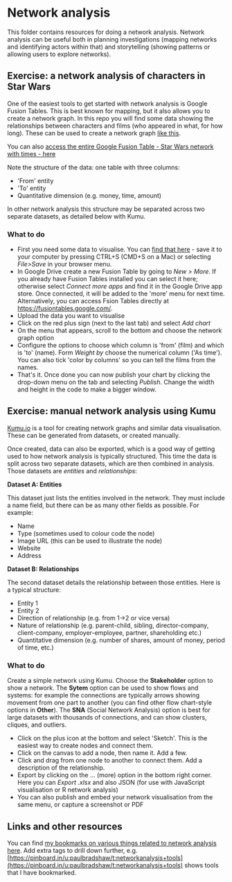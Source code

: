 # Network analysis

This folder contains resources for doing a network analysis. Network analysis can be useful both in planning investigations (mapping networks and identifying actors within that) and storytelling (showing patterns or allowing users to explore networks).

## Exercise: a network analysis of characters in Star Wars

One of the easiest tools to get started with network analysis is Google Fusion Tables. This is best known for mapping, but it also allows you to create a network graph. In this repo you will find some data showing the relationships between characters and films (who appeared in what, for how long). These can be used to create a network graph [like this](https://fusiontables.googleusercontent.com/embedviz?containerId=googft-gviz-canvas&viz=GVIZ&t=GRAPH&gc=true&gd=true&sdb=1&rmax=100000&q=select+col0,+col1,+col2+from+1zYTCsra3gSDmmqKgLPqsT0KQlkGD2OSY71TOU9bQ&qrs=+where+col0+%3E%3D+&qre=+and+col0+%3C%3D+&qe&uiversion=2&state=%7B%22ps%22:%221_0_2p_0_5_2_-p_6_i_-1f_4_-e_m_a_-1i_-1q_3_16_1d_1_15_-8_d_-13_-h_2_1u_z_b_-p_-12_e_-2b_2a_f_c_3_8_1j_b_c_2n_18_k_11_l_9_-h_-6_h_-g_-1v_g_19_-t_p_3d_j_q_-2e_-1w_j_-1q_-2l_r_3_-1y_l_-2s_2u_t_-31_24_m_3a_-p_v_-23_-2b_u_25_1u_10_-1b_1g_z_-2a_-1e_11_-29_31_i_2c_-p_s_26_1f_14_3j_-e_x_3m_-1_15_14_-25_17_-34_2k_18_14_29_16_-6_1w_19_3e_v_1b_a_1j_1e_1t_1z_1d_-32_1p_1f_2m_1s_1c_j_t_1h_-2e_-2e_1g_d_1w_1i_w_-2g_1k_-2m_-1i_1n_3x_5_1m_m_-2m_1p_1f_-27_1q_24_26_1s_2g_23_1r_-18_-18_1l_9_n_1j_-22_10_1w_3u_-o_1v_-3k_2k_1u_-1u_18_22_16_-2u_20_-2y_-1v_21_-2u_-2b_23_45_-6_25_2p_2a_28_-1e_1_27_-3v_2c_26_47_-i_29_-19_8_24_1i_-2n_12_34_25_2a_1f_31_2b_-3z_1z_n_-45_-1w_o_-57_21_1t_4h_2h_w_-5s_27_y_-5m_18_13_-5r_1p_1a_65_-h_1o_66_7_7_46_-1z_1y_-r_3a_1x_-4z_-1n_1z_59_1p_2c_-3w_k_%22,%22cx%22:20.18904830628475,%22cy%22:-0.21896961370335616,%22sw%22:985.6943560771015,%22sh%22:330.25841827325564,%22z%22:1.2466226231977893%7D&gco_forceIFrame=true&gco_hasLabelsColumn=true&width=1000&height=600).

You can also [access the entire Google Fusion Table - Star Wars network with times - here](https://www.google.com/fusiontables/DataSource?docid=1zYTCsra3gSDmmqKgLPqsT0KQlkGD2OSY71TOU9bQ)

Note the structure of the data: one table with three columns:

* 'From' entity
* 'To' entity
* Quantitative dimension (e.g. money, time, amount)

In other network analysis this structure may be separated across two separate datasets, as detailed below with Kumu.

### What to do

* First you need some data to visualise. You can [find that here](https://raw.githubusercontent.com/paulbradshaw/MED7369-Specialist-Investigative-Journalism/master/networkanalysis/StarWarsNetworkWithTimes.csv) - save it to your computer by pressing CTRL+S (CMD+S on a Mac) or selecting *File>Save* in your browser menu.
* In Google Drive create a new Fusion Table by going to *New > More*. If you already have Fusion Tables installed you can select it here; otherwise select *Connect more apps* and find it in the Google Drive app store. Once connected, it will be added to the 'more' menu for next time. Alternatively, you can access Fsion Tables directly at https://fusiontables.google.com/.
* Upload the data you want to visualise
* Click on the red plus sign (next to the last tab) and select *Add chart*
* On the menu that appears, scroll to the bottom and choose the network graph option
* Configure the options to choose which column is 'from' (film) and which is 'to' (name). Form *Weight by* choose the numerical column ('As time'). You can also tick 'color by columns' so you can tell the films from the names.
* That's it. Once done you can now publish your chart by clicking the drop-down menu on the tab and selecting *Publish*. Change the width and height in the code to make a bigger window.



## Exercise: manual network analysis using Kumu

[Kumu.io](https://kumu.io/) is a tool for creating network graphs and similar data visualisation. These can be generated from datasets, or created manually. 

Once created, data can also be exported, which is a good way of getting used to how network analysis is typically structured. This time the data is split across two separate datasets, which are then combined in analysis. Those datasets are *entities* and *relationships*:

**Dataset A: Entities**

This dataset just lists the entities involved in the network. They must include a name field, but there can be as many other fields as possible. For example:

* Name
* Type (sometimes used to colour code the node)
* Image URL (this can be used to illustrate the node)
* Website
* Address

**Dataset B: Relationships**

The second dataset details the relationship between those entities. Here is a typical structure:

* Entity 1
* Entity 2
* Direction of relationship (e.g. from 1->2 or vice versa)
* Nature of relationship (e.g. parent-child, sibling, director-company, client-company, employer-employee, partner, shareholding etc.)
* Quantitative dimension (e.g. number of shares, amount of money, period of time, etc.)

### What to do

Create a simple network using Kumu. Choose the **Stakeholder** option to show a network. The **Sytem** option can be used to show flows and systems: for example the connections are typically arrows showing movement from one part to another (you can find other flow chart-style options in **Other**). The **SNA** (Social Network Analysis) option is best for large datasets with thousands of connections, and can show clusters, cliques, and outliers. 

* Click on the plus icon at the bottom and select 'Sketch'. This is the easiest way to create nodes and connect them.
* Click on the canvas to add a node, then name it. Add a few.
* Click and drag from one node to another to connect them. Add a description of the relationship.
* Export by clicking on the ... (more) option in the bottom right corner. Here you can *Export .xlsx* and also JSON (for use with JavaScript visualisation or R network analysis)
* You can also publish and embed your network visualisation from the same menu, or capture a screenshot or PDF

## Links and other resources

You can find [my bookmarks on various things related to network analysis here](https://pinboard.in/u:paulbradshaw/t:networkanalysis). Add extra tags to drill down further, e.g. [https://pinboard.in/u:paulbradshaw/t:networkanalysis+tools](https://pinboard.in/u:paulbradshaw/t:networkanalysis+tools) shows tools that I have bookmarked.
